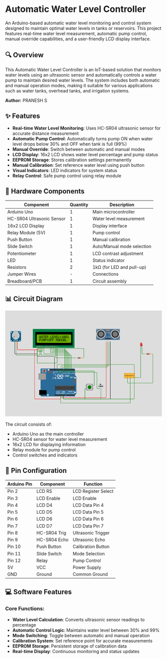 # Automatic Water Level Controller

An Arduino-based automatic water level monitoring and control system designed to maintain optimal water levels in tanks or reservoirs. This project features real-time water level measurement, automatic pump control, manual override capabilities, and a user-friendly LCD display interface.


## 🔍 Overview

This Automatic Water Level Controller is an IoT-based solution that monitors water levels using an ultrasonic sensor and automatically controls a water pump to maintain desired water levels. The system includes both automatic and manual operation modes, making it suitable for various applications such as water tanks, overhead tanks, and irrigation systems.

**Author:** PRANESH S

## ✨ Features

- **Real-time Water Level Monitoring**: Uses HC-SR04 ultrasonic sensor for accurate distance measurement
- **Automatic Pump Control**: Automatically turns pump ON when water level drops below 30% and OFF when tank is full (99%)
- **Manual Override**: Switch between automatic and manual modes
- **LCD Display**: 16x2 LCD shows water level percentage and pump status
- **EEPROM Storage**: Stores calibration settings permanently
- **Manual Calibration**: Set reference water level using push button
- **Visual Indicators**: LED indicators for system status
- **Relay Control**: Safe pump control using relay module

## 🔧 Hardware Components

| Component | Quantity | Description |
|-----------|----------|-------------|
| Arduino Uno | 1 | Main microcontroller |
| HC-SR04 Ultrasonic Sensor | 1 | Water level measurement |
| 16x2 LCD Display | 1 | Display interface |
| Relay Module (5V) | 1 | Pump control |
| Push Button | 1 | Manual calibration |
| Slide Switch | 1 | Auto/Manual mode selection |
| Potentiometer | 1 | LCD contrast adjustment |
| LED | 1 | Status indicator |
| Resistors | 2 | 1kΩ (for LED and pull-up) |
| Jumper Wires | - | Connections |
| Breadboard/PCB | 1 | Circuit assembly |

## 📊 Circuit Diagram

![Schematic Diagram](schematic.png)

The circuit consists of:
- Arduino Uno as the main controller
- HC-SR04 sensor for water level measurement
- 16x2 LCD for displaying information
- Relay module for pump control
- Control switches and indicators

## 📌 Pin Configuration

| Arduino Pin | Component | Function |
|-------------|-----------|----------|
| Pin 2 | LCD RS | LCD Register Select |
| Pin 3 | LCD Enable | LCD Enable |
| Pin 4 | LCD D4 | LCD Data Pin 4 |
| Pin 5 | LCD D5 | LCD Data Pin 5 |
| Pin 6 | LCD D6 | LCD Data Pin 6 |
| Pin 7 | LCD D7 | LCD Data Pin 7 |
| Pin 8 | HC-SR04 Trig | Ultrasonic Trigger |
| Pin 9 | HC-SR04 Echo | Ultrasonic Echo |
| Pin 10 | Push Button | Calibration Button |
| Pin 11 | Slide Switch | Mode Selection |
| Pin 12 | Relay | Pump Control |
| 5V | VCC | Power Supply |
| GND | Ground | Common Ground |

## 💻 Software Features

### Core Functions:
- **Water Level Calculation**: Converts ultrasonic sensor readings to percentage
- **Automatic Control Logic**: Maintains water level between 30% and 99%
- **Mode Switching**: Toggle between automatic and manual operation
- **Calibration System**: Set reference point for accurate measurements
- **EEPROM Storage**: Persistent storage of calibration data
- **Real-time Display**: Continuous monitoring and status updates

